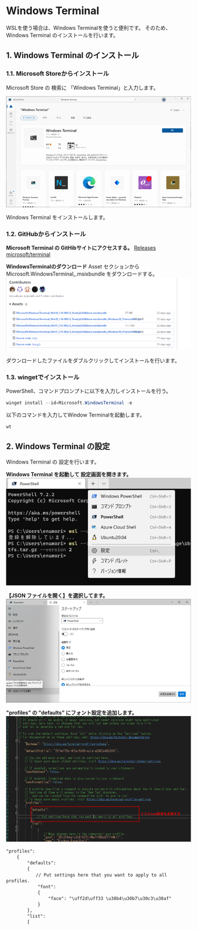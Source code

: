 # Windows Terminal
WSLを使う場合は、Windows Terminalを使うと便利です。
そのため、Windows Terminal のインストールを行います。

## 1. Windows Terminal のインストール

### 1.1. Microsoft Storeからインストール
Microsoft Store の 検索に 「Windows Terminal」と入力します。

![Microsoft Store](assets/image-f8192cf5a5b9280ddcfcc93cb1802317d9c4d8b9447a02e0872de109283cc120.png)

Windows Terminal をインストールします。

### 1.2. GitHubからインストール
**Microsoft Terminal の GitHibサイトにアクセスする。**
[Releases microsoft/terminal](https://github.com/microsoft/terminal/releases)

**WindowsTerminalのダウンロード**
Asset セクションから Microsoft.WindowsTerminal_<versionNumber>.msixbundle をダウンロードする。
![GitHub](assets/image-dde0f99b186213e65c48bbac384e7d18138d4ec918340a79e2f8870f20a865f7.png)

ダウンロードしたファイルをダブルクリックしてインストールを行います。

### 1.3. wingetでインストール
PowerShell、コマンドプロンプトに以下を入力しインストールを行う。
```PowerShell
winget install --id=Microsoft.WindowsTerminal -e
```
以下のコマンドを入力してWindow Terminalを起動します。
```PowerShell
wt
```

## 2. Windows Terminal の設定
Windows Terminal の 設定を行います。

**Windows Terminal を起動して 設定画面を開きます。**
![Setting](assets/image-aaa29793ca75c84170d98c14e1db87ed789016224bdaa73eff807b81cc9f8677.png)

**【JSON ファイルを開く】を選択してます。**
![JSON](assets/image-920eb6f0048bce114d71ac0b5f3f573be5c9d42905f1d5e0c51e3916b4ea762d.png)

**"profiles” の ”defaults” にフォント設定を追加します。**
![Profiles](assets/image-7afac93698d3e0819f8016cfe6d267bcc386210cf9e3aefd9efd87c3472e4620.png)

```
"profiles":
    {
        "defaults":
        {
        　　// Put settings here that you want to apply to all profiles.
            "font":
            {
                "face": "\uff2d\uff33 \u30b4\u30b7\u30c3\u30af"
            }
        },
        "list":
        [
```